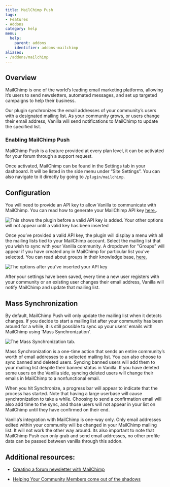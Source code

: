 ```yaml
---
title: MailChimp Push
tags:
- Features
- Addons
category: help
menu:
  help:
    parent: addons
    identifier: addons-mailchimp
aliases:
- /addons/mailchimp
---
```


## Overview

MailChimp is one of the world’s leading email marketing platforms, allowing it’s users to send newsletters, automated messages, and set up targeted campaigns to help their business.  

Our plugin synchronizes the email addresses of your community’s users with a designated mailing list. As your community grows, or users change their email address, Vanilla will send notifications to MailChimp to update the specified list.

### Enabling MailChimp Push

MailChimp Push is a feature provided at every plan level, it can be activated for your forum through a support request.

Once activated, MailChimp can be found in the Settings tab in your dashboard. It will be listed in the side menu under “Site Settings”. You can also navigate to it directly by going to `/plugin/mailchimp`.  

## Configuration

You will need to provide an API key to allow Vanilla to communicate with MailChimp. You can read how to generate your MailChimp API key [here.](http://kb.mailchimp.com/integrations/api-integrations/about-api-keys).  

![This shows the plugin before a valid API key is added. Your other options will not appear until a valid key has been inserted](https://images.v-cdn.net/docs/mailchimp_api_key.jpg)

Once you’ve provided a valid API key, the plugin will display a menu with all the mailing lists tied to your MailChimp account. Select the mailing list that you wish to sync with your Vanilla community. A dropdown for "Groups" will appear if you have created any in MailChimp for particular list you've selected. You can read about groups in their knowledge base, [here.](http://kb.mailchimp.com/lists/groups/create-a-new-list-group)

![The options after you've inserted your API key](https://images.v-cdn.net/docs/mailchimp_api_key_group.jpg)

After your settings have been saved, every time a new user registers with your community or an existing user changes their email address, Vanilla will notify MailChimp and update that mailing list.

## Mass Synchronization

By default, MailChimp Push will only update the mailing list when it detects changes. If you decide to start a mailing list after your community has been around for a while, it is still possible to sync up your users’ emails with MailChimp using ‘Mass Synchronization’.

![The Mass Synchronization tab.](https://images.v-cdn.net/docs/mailchimp_masssync.jpg)

Mass Synchronization is a one-time action that sends an entire community’s worth of email addresses to a selected mailing list. You can also choose to sync banned and deleted users. Syncing banned users will add them to your mailing list despite their banned status in Vanilla. If you have deleted some users on the Vanilla side, syncing deleted users will change their emails in MailChimp to a nonfunctional email.  

When you hit Synchronize, a progress bar will appear to indicate that the process has started. Note that having a large userbase will cause synchronization to take a while. Choosing to send a confirmation email will also add time to the sync, and those users will not appear in your list on MailChimp until they have confirmed on their end.

Vanilla’s integration with MailChimp is one-way only.  Only email addresses edited within your community will be changed in your MailChimp mailing list. It will not work the other way around. Its also important to note that MailChimp Push can only grab and send email addresses, no other profile data can be passed between vanilla through this addon.


## Additional resources:

* [Creating a forum newsletter with MailChimp](https://blog.vanillaforums.com/help/creating-forum-newsletter-mailchimp/)

* [Helping Your Community Members come out of the shadows](https://blog.vanillaforums.com/community/help-your-community-members-come-out-of-the-shadows/)
